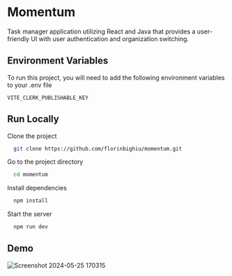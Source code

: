 
# Momentum

Task manager application utilizing React and Java that provides a
user-friendly UI with user authentication and organization switching.


## Environment Variables

To run this project, you will need to add the following environment variables to your .env file

`VITE_CLERK_PUBLISHABLE_KEY`


## Run Locally

Clone the project

```bash
  git clone https://github.com/florinbighiu/momentum.git
```

Go to the project directory

```bash
  cd momentum
```

Install dependencies

```bash
  npm install
```

Start the server

```bash
  npm run dev
```


## Demo

![Screenshot 2024-05-25 170315](https://github.com/florinbighiu/momentum/assets/120215264/1507e173-8012-4881-985c-48372f64a7af)

